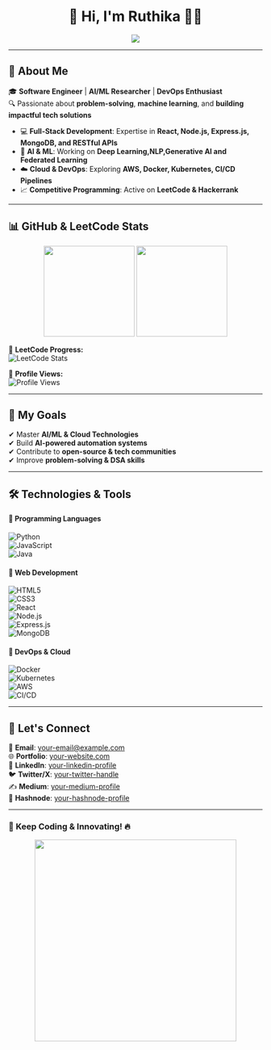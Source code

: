 <h1 align="center"> 🚀 Hi, I'm Ruthika 👩‍💻 </h1>  
<p align="center">
  <img src="https://readme-typing-svg.herokuapp.com?font=Fira+Code&duration=4000&pause=1000&color=29C5F6&center=true&vCenter=true&width=650&lines=Full-Stack+Developer+%7C+AI%2FML+Enthusiast;Passionate+about+Tech+%26+Innovation;Building+Scalable+Web+%26+Cloud+Solutions;Exploring+Federated+Learning+%7C+Big+Data" />
</p>  

---

## 📌 About Me  
🎓 **Software Engineer** | **AI/ML Researcher** | **DevOps Enthusiast**  
🔍 Passionate about **problem-solving**, **machine learning**, and **building impactful tech solutions**  

- 💻 **Full-Stack Development**: Expertise in **React, Node.js, Express.js, MongoDB, and RESTful APIs**  
- 🤖 **AI & ML**: Working on **Deep Learning,NLP,Generative AI and Federated Learning**  
- ☁️ **Cloud & DevOps**: Exploring **AWS, Docker, Kubernetes, CI/CD Pipelines**   
- 📈 **Competitive Programming**: Active on **LeetCode & Hackerrank**  

---

## 📊 GitHub & LeetCode Stats  

<p align="center">
  <img src="https://github-readme-streak-stats.herokuapp.com/?user=your-github-username&theme=radical" height="180" />
  <img src="https://github-readme-stats.vercel.app/api?username=your-github-username&show_icons=true&theme=radical" height="180" />
</p>  

🔸 **LeetCode Progress:**  
![LeetCode Stats](https://leetcard.jacoblin.cool/your-leetcode-Ruthikareck?theme=dark&font=Montserrat&ext=heatmap)  

🔹 **Profile Views:**  
![Profile Views](https://komarev.com/ghpvc/?username=Ruthikaj&color=blue&style=flat-square)  

---

## 🎯 My Goals  

✔ Master **AI/ML & Cloud Technologies**  
✔ Build **AI-powered automation systems**  
✔ Contribute to **open-source & tech communities**  
✔ Improve **problem-solving & DSA skills**  

---

## 🛠️ Technologies & Tools  

#### 🔹 Programming Languages  
![Python](https://img.shields.io/badge/Python-3776AB?style=flat-square&logo=python&logoColor=white)  
![JavaScript](https://img.shields.io/badge/JavaScript-F7DF1E?style=flat-square&logo=javascript&logoColor=black)  
![Java](https://img.shields.io/badge/Java-ED8B00?style=flat-square&logo=java&logoColor=white)  

#### 🔹 Web Development  
![HTML5](https://img.shields.io/badge/HTML5-E34F26?style=flat-square&logo=html5&logoColor=white)  
![CSS3](https://img.shields.io/badge/CSS3-1572B6?style=flat-square&logo=css3&logoColor=white)  
![React](https://img.shields.io/badge/React-61DAFB?style=flat-square&logo=react&logoColor=black)  
![Node.js](https://img.shields.io/badge/Node.js-339933?style=flat-square&logo=node.js&logoColor=white)  
![Express.js](https://img.shields.io/badge/Express.js-000000?style=flat-square&logo=express&logoColor=white)  
![MongoDB](https://img.shields.io/badge/MongoDB-47A248?style=flat-square&logo=mongodb&logoColor=white)  

#### 🔹 DevOps & Cloud  
![Docker](https://img.shields.io/badge/Docker-2496ED?style=flat-square&logo=docker&logoColor=white)  
![Kubernetes](https://img.shields.io/badge/Kubernetes-326CE5?style=flat-square&logo=kubernetes&logoColor=white)  
![AWS](https://img.shields.io/badge/AWS-FF9900?style=flat-square&logo=amazon-aws&logoColor=white)  
![CI/CD](https://img.shields.io/badge/CI/CD-239120?style=flat-square&logo=gitlab&logoColor=white)  

---

## 📢 Let's Connect  

💌 **Email**: [your-email@example.com](mailto:your-email@example.com)  
🌐 **Portfolio**: [your-website.com](https://your-website.com)  
🔗 **LinkedIn**: [your-linkedin-profile](https://linkedin.com/in/your-profile)  
🐦 **Twitter/X**: [your-twitter-handle](https://twitter.com/your-handle)  
✍ **Medium**: [your-medium-profile](https://medium.com/@your-profile)  
📝 **Hashnode**: [your-hashnode-profile](https://hashnode.com/@your-profile)  

---

### 🚀 Keep Coding & Innovating! 🔥  

<p align="center">
  <img src="https://media.giphy.com/media/L1R1tvI9svkIWwpVYr/giphy.gif" width="400px">
</p>
